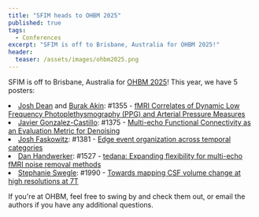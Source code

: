 ```yaml
---
title: "SFIM heads to OHBM 2025"
published: true
tags:
  - Conferences
excerpt: "SFIM is off to Brisbane, Australia for OHBM 2025!"
header:
  teaser: /assets/images/ohbm2025.png
---
```


<p>SFIM is off to Brisbane, Australia for <a href="/conferences/OHBM_2025">OHBM 2025</a>! This year, we have 5 posters:</p>

<p>
<li> <a href="/members/dean">Josh Dean</a> and <a href="/members/akin">Burak Akin</a>: #1355 - <a href="/presentations/fmri_correlates_of_dynamic_low_freqency_photoplethysmography_and_arterial_pressure_measures/">fMRI Correlates of Dynamic Low Frequency Photoplethysmography (PPG) and Arterial Pressure Measures</a> </li>
<li> <a href="/members/gonzalez-castillo">Javier Gonzalez-Castillo</a>: #1375 - <a href="/presentations/multiecho_functional_connectivity_as_an_evaluation_metric_for_denoising/">Multi-echo Functional Connectivity as an Evaluation Metric for Denoising</a></li>
<li> <a href="/members/faskowitz">Josh Faskowitz</a>: #1381 - <a href="/presentations/edge_event_organization_across_temporal_categories/">Edge event organization across temporal categories</a></li>
<li> <a href="/members/handwerker">Dan Handwerker</a>: #1527 - <a href="/presentations/tedana_expanding_flexibility_for_multiecho_fmri_noise_removal_methods/">tedana: Expanding flexibility for multi-echo fMRI noise removal methods</a> </li>
<li> <a href="/members/swegle">Stephanie Swegle</a>: #1990 - <a href="/presentations/towards_mapping_CSF_volume_change_at_high_resolutions_at_7T/">Towards mapping CSF volume change at high resolutions at 7T</a></li>

</p>

<p>If you're at OHBM, feel free to swing by and check them out, or email the authors if you have any additional questions.</p>